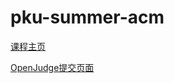# pku-summer-acm

[课程主页](http://acm.pku.edu.cn/summerschool/pku_acm_train.htm)

[OpenJudge提交页面](http://icpcsummer.openjudge.cn/2018hw1/)
